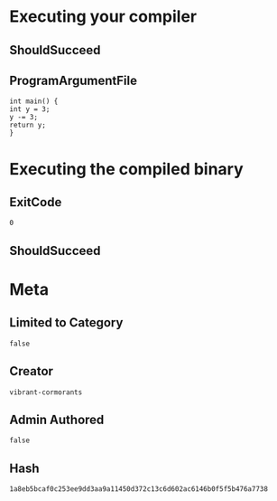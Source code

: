 # Executing your compiler

## ShouldSucceed

## ProgramArgumentFile

```
int main() {
int y = 3;
y -= 3;
return y;
}
```

# Executing the compiled binary

## ExitCode

```
0
```

## ShouldSucceed

# Meta

## Limited to Category

```
false
```

## Creator

```
vibrant-cormorants
```

## Admin Authored

```
false
```

## Hash

```
1a8eb5bcaf0c253ee9dd3aa9a11450d372c13c6d602ac6146b0f5f5b476a7738
```
